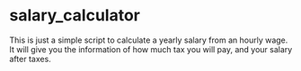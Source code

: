 # salary_calculator
This is just a simple script to calculate a yearly salary from an hourly wage. It will give you the information of how much tax you will pay, and your salary after taxes.
